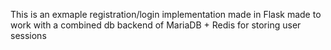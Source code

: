 This is an exmaple registration/login implementation made in Flask made
to work with a combined db backend of MariaDB + Redis for storing user sessions